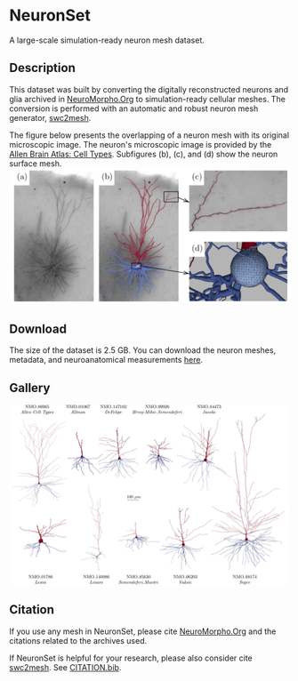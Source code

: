 # NeuronSet

A large-scale simulation-ready neuron mesh dataset.

## Description

This dataset was built by converting the digitally reconstructed neurons and glia archived in [NeuroMorpho.Org](https://neuromorpho.org/) to simulation-ready cellular meshes. The conversion is performed with an automatic and robust neuron mesh generator, [swc2mesh](https://github.com/fachra/swc2mesh).

The figure below presents the overlapping of a neuron mesh with its original microscopic image. The neuron's microscopic image is provided by the [Allen Brain Atlas: Cell Types](http://celltypes.brain-map.org/mouse/experiment/morphology/545612828?function%20search()%20{%20[native%20code]%20}). Subfigures (b), (c), and (d) show the neuron surface mesh.
![comparision](examples/realistic_neuron_mesh.png)

## Download

The size of the dataset is 2.5 GB. You can download the neuron meshes, metadata, and neuroanatomical measurements [here](https://www.dropbox.com/sh/sj42ubtrofr6e8g/AADYynnevkRRlnV2AfZYsxtja?dl=0).

## Gallery

![gallery](examples/NeuronSet_gallery.png)

## Citation

If you use any mesh in NeuronSet, please cite [NeuroMorpho.Org](https://neuromorpho.org/) and the citations related to the archives used.

If NeuronSet is helpful for your research, please also consider cite [swc2mesh](https://github.com/fachra/swc2mesh). See [CITATION.bib](CITATION.bib).
